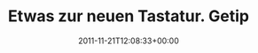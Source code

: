 ---
retweeted: false
source: <a href="http://itunes.apple.com/us/app/twitter/id409789998?mt=12" rel="nofollow">Twitter
  for Mac</a>
entities:
  hashtags: []
  symbols: []
  user_mentions: []
  urls:
  - url: http://t.co/PEN5arOI
    expanded_url: http://bascht.com/blog/2011/11/21/daskeyboard/
    display_url: bascht.com/blog/2011/11/2…
    indices:
    - '58'
    - '78'
display_text_range:
- '0'
- '78'
favorite_count: '0'
id_str: '138589611931869184'
truncated: false
retweet_count: '0'
id: '138589611931869184'
possibly_sensitive: false
created_at: Mon Nov 21 12:08:33 +0000 2011
favorited: false
full_text: 'Etwas zur neuen Tastatur. Getippt auf der neuen Tastatur:'
lang: de
quote_url: http://bascht.com/blog/2011/11/21/daskeyboard/
tags:
- pesos:twitter
date: '2011-11-21T12:08:33+00:00'
src: https://twitter.com/bascht/status/138589611931869184
original_url: https://twitter.com/bascht/status/138589611931869184
type: twitter_tweet
text: 'Etwas zur neuen Tastatur. Getippt auf der neuen Tastatur:'
title: Etwas zur neuen Tastatur. Getip

---